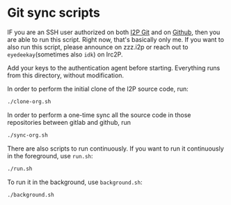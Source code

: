 Git sync scripts
================

IF you are an SSH user authorized on both [I2P Git](https://i2pgit.org/i2p-hackers/)
and on [Github](https://github.com/i2p), then you are able to run this script. Right
now, that's basically only me. If you want to also run this script, please announce
on zzz.i2p or reach out to `eyedeekay`(sometimes also `idk`) on Irc2P.

Add your keys to the authentication agent before starting. Everything runs from this
directory, without modification.

In order to perform the initial clone of the I2P source code, run:

```sh
./clone-org.sh
```

In order to perform a one-time sync all the source code in those repositories between
gitlab and github, run

```sh
./sync-org.sh
```

There are also scripts to run continuously. If you want to run it continuously in the
foreground, use `run.sh`:

```sh
./run.sh
```

To run it in the background, use `background.sh`:

```sh
./background.sh
```
